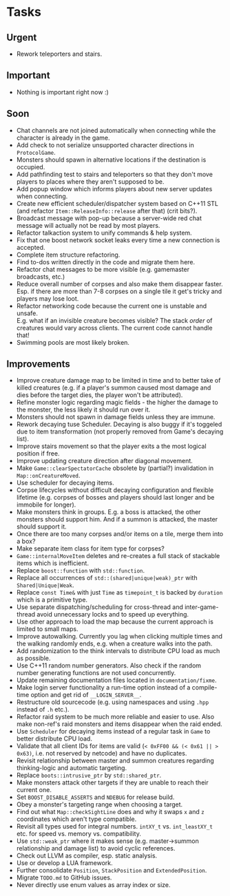 Tasks
=====

Urgent
------

- Rework teleporters and stairs.


Important
---------

- Nothing is important right now :)


Soon
----

- Chat channels are not joined automatically when connecting while the character is already in the game.
- Add check to not serialize unsupported character directions in `ProtocolGame`.
- Monsters should spawn in alternative locations if the destination is occupied.
- Add pathfinding test to stairs and teleporters so that they don't move players to places where they aren't supposed to be.
- Add popup window which informs players about new server updates when connecting.
- Create new efficient scheduler/dispatcher system based on C++11 STL (and refactor `Item::ReleaseInfo::release` after that) (crit bits?).
- Broadcast message with pop-up because a server-wide red chat message will actually not be read by most players.
- Refactor talkaction system to unify commands & help system.
- Fix that one boost network socket leaks every time a new connection is accepted.
- Complete item structure refactoring.
- Find to-dos written directly in the code and migrate them here.
- Refactor chat messages to be more visible (e.g. gamemaster broadcasts, etc.)
- Reduce overall number of corpses and also make them disappear faster. Esp. if there are more than 7-8 corpses on a single tile it get's tricky and players may lose loot.
- Refactor networking code because the current one is unstable and unsafe.  
  E.g. what if an invisible creature becomes visible? The stack *order* of creatures would vary across clients. The current code cannot handle that!
- Swimming pools are most likely broken.


Improvements
------------

- Improve creature damage map to be limited in time and to better take of killed creatures (e.g. if a player's summon caused most damage and dies before the target dies, the player won't be attributed).
- Refine monster logic regarding magic fields - the higher the damage to the monster, the less likely it should run over it.
- Monsters should not spawn in damage fields unless they are immune.
- Rework decaying tuse Scheduler. Decaying is also buggy if it's toggeled due to item transformation (not properly removed from Game's decaying list).
- Improve stairs movement so that the player exits a the most logical position if free.
- Improve updating creature direction after diagonal movement.
- Make `Game::clearSpectatorCache` obsolete by (partial?) invalidation in `Map::onCreatureMoved`.
- Use scheduler for decaying items.
- Corpse lifecycles without difficult decaying configuration and flexible lifetime (e.g. corpses of bosses and players should last longer and be immobile for longer).
- Make monsters think in groups. E.g. a boss is attacked, the other monsters should support him. 
  And if a summon is attacked, the master should support it.
- Once there are too many corpses and/or items on a tile, merge them into a box?
- Make separate item class for item type for corpses?
- `Game::internalMoveItem` deletes and re-creates a full stack of stackable items which is inefficient. 
- Replace `boost::function` with `std::function`.
- Replace all occurrences of `std::(shared|unique|weak)_ptr` with `Shared|Unique|Weak`.
- Replace `const Time&` with just `Time` as `timepoint_t` is backed by `duration` which is a primitive type. 
- Use separate dispatching/scheduling for cross-thread and inter-game-thread avoid unnecessary locks and to speed up everything.
- Use other approach to load the map because the current approach is limited to small maps.
- Improve autowalking. Currently you lag when clicking multiple times and the walking randomly ends, e.g. when a creature walks into the path.
- Add randomization to the think intervals to distribute CPU load as much as possible.
- Use C++11 random number generators. Also check if the random number generating functions are not used concurrently.
- Update remaining documentation files located in `documentation/fixme`.
- Make login server functionality a run-time option instead of a compile-time option and get rid of `__LOGIN_SERVER__`.
- Restructure old sourcecode (e.g. using namespaces and using `.hpp` instead of `.h` etc.).
- Refactor raid system to be much more reliable and easier to use. Also make non-ref's raid monsters and items disappear when the raid ended.
- Use `Scheduler` for decaying items instead of a regular task in `Game` to better distribute CPU load.
- Validate that all client IDs for items are valid (`< 0xFF00 && (< 0x61 || > 0x63)`, i.e. not reserved by netcode) and have no duplicates.
- Revisit relationship between master and summon creatures regarding thinking-logic and automatic targeting.
- Replace `boots::intrusive_ptr` by `std::shared_ptr`.
- Make monsters attack other targets if they are unable to reach their current one.
- Set `BOOST_DISABLE_ASSERTS` and `NDEBUG` for release build.
- Obey a monster's targeting range when choosing a target.
- Find out what `Map::checkSightLine` does and why it swaps `x` and `z` coordinates which aren't type compatible.
- Revisit all types used for integral numbers. `intXY_t` vs. `int_leastXY_t` etc. for speed vs. memory vs. compatibility.
- Use `std::weak_ptr` where it makes sense (e.g. master->summon relationship and damage list) to avoid cyclic references.
- Check out LLVM as compiler, esp. static analysis.
- Use or develop a LUA framework.
- Further consolidate `Position`, `StackPosition` and `ExtendedPosition`.
- Migrate `TODO.md` to GitHub issues.
- Never directly use enum values as array index or size. 
